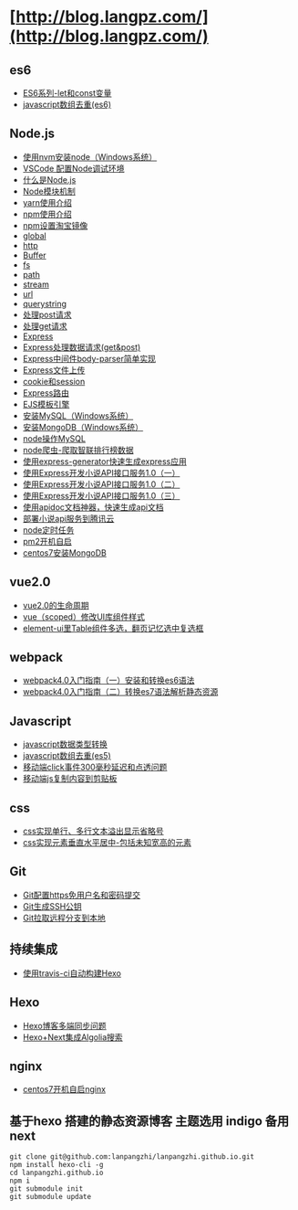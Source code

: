 # [http://blog.langpz.com/](http://blog.langpz.com/)

## es6
- [ES6系列-let和const变量](http://blog.langpz.com/ES6%E7%B3%BB%E5%88%97-let%E5%92%8Cconst%E5%8F%98%E9%87%8F.html)
- [javascript数组去重(es6)](http://blog.langpz.com/javascript%E6%95%B0%E7%BB%84%E5%8E%BB%E9%87%8D-ES6%E7%89%88.html)

## Node.js
- [使用nvm安装node（Windows系统）](http://blog.langpz.com/nvm%E7%AE%A1%E7%90%86node-js%E7%89%88%E6%9C%AC%EF%BC%88Windows%E7%B3%BB%E7%BB%9F%EF%BC%89.html)
- [VSCode 配置Node调试环境](http://blog.langpz.com/VSCode-%E9%85%8D%E7%BD%AENode%E8%B0%83%E8%AF%95%E7%8E%AF%E5%A2%83.html)
- [什么是Node.js](http://blog.langpz.com/%E4%BB%80%E4%B9%88%E6%98%AFNode-js.html)
- [Node模块机制](http://blog.langpz.com/Node%E6%A8%A1%E5%9D%97%E6%9C%BA%E5%88%B6.html)
- [yarn使用介绍](http://blog.langpz.com/yarn%E4%BD%BF%E7%94%A8%E4%BB%8B%E7%BB%8D.html)
- [npm使用介绍](http://blog.langpz.com/npm%E4%BD%BF%E7%94%A8%E4%BB%8B%E7%BB%8D.html)
- [npm设置淘宝镜像](http://blog.langpz.com/npm%E8%AE%BE%E7%BD%AE%E6%B7%98%E5%AE%9D%E9%95%9C%E5%83%8F.html)
- [global](http://blog.langpz.com/global%E5%AF%B9%E8%B1%A1.html)
- [http](http://blog.langpz.com/http%E6%A8%A1%E5%9D%97.html)
- [Buffer](http://blog.langpz.com/Buffer%E5%AF%B9%E8%B1%A1.html)
- [fs](http://blog.langpz.com/fs%E6%A8%A1%E5%9D%97.html)
- [path](http://blog.langpz.com/path%E6%A8%A1%E5%9D%97.html)
- [stream](http://blog.langpz.com/stream%E6%A8%A1%E5%9D%97.html)
- [url](http://blog.langpz.com/url%E6%A8%A1%E5%9D%97.html)
- [querystring](http://blog.langpz.com/querystring%E6%A8%A1%E5%9D%97.html)
- [处理post请求](http://blog.langpz.com/node%E5%A4%84%E7%90%86%E5%89%8D%E5%8F%B0post%E8%AF%B7%E6%B1%82.html)
- [处理get请求](http://blog.langpz.com/node%E5%A4%84%E7%90%86%E5%89%8D%E5%8F%B0get%E8%AF%B7%E6%B1%82.html)
- [Express](http://blog.langpz.com/express%E7%AE%80%E5%8D%95%E5%85%A5%E5%9D%91.html)
- [Express处理数据请求(get&post)](http://blog.langpz.com/Express%E5%A4%84%E7%90%86%E6%95%B0%E6%8D%AE%E8%AF%B7%E6%B1%82.html)
- [Express中间件body-parser简单实现](http://blog.langpz.com/Express%E4%B8%AD%E9%97%B4%E4%BB%B6body-parser%E7%AE%80%E5%8D%95%E5%AE%9E%E7%8E%B0.html)
- [Express文件上传](http://blog.langpz.com/Express%E6%96%87%E4%BB%B6%E4%B8%8A%E4%BC%A0.html)
- [cookie和session](http://blog.langpz.com/Express%E6%A1%86%E6%9E%B6cookie%E5%92%8Csession.html)
- [Express路由](http://blog.langpz.com/Express%E8%B7%AF%E7%94%B1.html)
- [EJS模板引擎](http://blog.langpz.com/ejs%E6%A8%A1%E6%9D%BF%E5%BC%95%E6%93%8E.html)
- [安装MySQL（Windows系统）](http://blog.langpz.com/Windows%E4%B8%8B%E5%AE%89%E8%A3%85MySQL.html)
- [安装MongoDB（Windows系统）](http://blog.langpz.com/Windows%E4%B8%8B%E5%AE%89%E8%A3%85MongoDB.html)
- [node操作MySQL](http://blog.langpz.com/node%E8%BF%9E%E6%8E%A5MySQL.html)
- [node爬虫-爬取智联排行榜数据](http://blog.langpz.com/node%E7%88%AC%E8%99%AB.html)
- [使用express-generator快速生成express应用](http://blog.langpz.com/%E4%BD%BF%E7%94%A8express-generator%E5%BF%AB%E9%80%9F%E7%94%9F%E6%88%90express%E5%BA%94%E7%94%A8.html)
- [使用Express开发小说API接口服务1.0（一）](http://blog.langpz.com/%E4%BD%BF%E7%94%A8Express%E5%BC%80%E5%8F%91%E5%B0%8F%E8%AF%B4API%E6%8E%A5%E5%8F%A3%E6%9C%8D%E5%8A%A1.html)
- [使用Express开发小说API接口服务1.0（二）](http://blog.langpz.com/%E4%BD%BF%E7%94%A8Express%E5%BC%80%E5%8F%91%E5%B0%8F%E8%AF%B4API%E6%8E%A5%E5%8F%A3%E6%9C%8D%E5%8A%A1-%E4%BA%8C.html)
- [使用Express开发小说API接口服务1.0（三）](http://blog.langpz.com/%E4%BD%BF%E7%94%A8Express%E5%BC%80%E5%8F%91%E5%B0%8F%E8%AF%B4API%E6%8E%A5%E5%8F%A3%E6%9C%8D%E5%8A%A11-0%EF%BC%88%E4%B8%89%EF%BC%89.html)
- [使用apidoc文档神器，快速生成api文档](http://blog.langpz.com/%E4%BD%BF%E7%94%A8apidoc%E6%96%87%E6%A1%A3%E7%A5%9E%E5%99%A8%EF%BC%8C%E5%BF%AB%E9%80%9F%E7%94%9F%E6%88%90api%E6%96%87%E6%A1%A3.html)
- [部署小说api服务到腾讯云](http://blog.langpz.com/%E9%83%A8%E7%BD%B2%E5%B0%8F%E8%AF%B4api%E6%9C%8D%E5%8A%A1%E5%88%B0%E8%85%BE%E8%AE%AF%E4%BA%91.html)
- [node定时任务](http://blog.langpz.com/node%E5%AE%9A%E6%97%B6%E4%BB%BB%E5%8A%A1.html)
- [pm2开机自启](http://blog.langpz.com/pm2开机自启.html)
- [centos7安装MongoDB](http://blog.langpz.com/centos7安装mongodb.html)

## vue2.0
- [vue2.0的生命周期](http://blog.langpz.com/vue的生命周期.html)
- [vue（scoped）修改UI库组件样式](http://blog.langpz.com/vue修改UI库组件样式.html)
- [element-ui里Table组件多选，翻页记忆选中复选框](http://blog.langpz.com/element-ui里Table组件多选，翻页记忆选中复选框.html)

## webpack
- [webpack4.0入门指南（一）安装和转换es6语法](http://blog.langpz.com/webpack%E5%85%A5%E9%97%A8%E6%8C%87%E5%8D%97.html)
- [webpack4.0入门指南（二）转换es7语法解析静态资源](http://blog.langpz.com/webpack4-0%E5%85%A5%E9%97%A8%E6%8C%87%E5%8D%97%EF%BC%88%E4%BA%8C%EF%BC%89%E8%BD%AC%E6%8D%A2es7%E8%AF%AD%E6%B3%95%E8%A7%A3%E6%9E%90%E9%9D%99%E6%80%81%E8%B5%84%E6%BA%90.html)

## Javascript
- [javascript数据类型转换](http://blog.langpz.com/javascript%E6%95%B0%E6%8D%AE%E7%B1%BB%E5%9E%8B%E8%BD%AC%E6%8D%A2.html)
- [javascript数组去重(es5)](http://blog.langpz.com/javascript%E6%95%B0%E7%BB%84%E5%8E%BB%E9%87%8D.html)
- [移动端click事件300毫秒延迟和点透问题](http://blog.langpz.com/%E8%A7%A3%E5%86%B3%E7%A7%BB%E5%8A%A8%E7%AB%AFclick%E4%BA%8B%E4%BB%B6300%E6%AF%AB%E7%A7%92%E5%BB%B6%E8%BF%9F%E5%92%8C%E7%82%B9%E9%80%8F%E9%97%AE%E9%A2%98.html)
- [移动端js复制内容到剪贴板](http://blog.langpz.com/移动端js复制内容到剪贴板.html)

## css
- [css实现单行、多行文本溢出显示省略号](http://blog.langpz.com/css%E5%AE%9E%E7%8E%B0%E5%8D%95%E8%A1%8C%E3%80%81%E5%A4%9A%E8%A1%8C%E6%96%87%E6%9C%AC%E6%BA%A2%E5%87%BA%E6%98%BE%E7%A4%BA%E7%9C%81%E7%95%A5%E5%8F%B7.html)
- [css实现元素垂直水平居中-包括未知宽高的元素](http://blog.langpz.com/css%E5%AE%9E%E7%8E%B0%E5%85%83%E7%B4%A0%E5%9E%82%E7%9B%B4%E5%B1%85%E4%B8%AD-%E5%8C%85%E6%8B%AC%E6%9C%AA%E7%9F%A5%E5%AE%BD%E9%AB%98%E7%9A%84%E5%85%83%E7%B4%A0.html)

## Git
- [Git配置https免用户名和密码提交](http://blog.langpz.com/Git%E9%85%8D%E7%BD%AEhttps%E5%85%8D%E7%94%A8%E6%88%B7%E5%90%8D%E5%92%8C%E5%AF%86%E7%A0%81%E6%8F%90%E4%BA%A4.html)
- [Git生成SSH公钥](http://blog.langpz.com/Git%E7%94%9F%E6%88%90SSH%E5%85%AC%E9%92%A5.html)
- [Git拉取远程分支到本地](http://blog.langpz.com/Git拉取远程分支到本地.html)

## 持续集成
- [使用travis-ci自动构建Hexo](http://blog.langpz.com/%E4%BD%BF%E7%94%A8travis-ci%E8%87%AA%E5%8A%A8%E6%9E%84%E5%BB%BAHexo.html)

## Hexo
- [Hexo博客多端同步问题](http://blog.langpz.com/Hexo%E5%8D%9A%E5%AE%A2%E5%A4%9A%E7%AB%AF%E5%90%8C%E6%AD%A5%E9%97%AE%E9%A2%98.html)
- [Hexo+Next集成Algolia搜索](http://blog.langpz.com/Hexo-Next%E9%9B%86%E6%88%90Algolia%E6%90%9C%E7%B4%A2.html)

## nginx
- [centos7开机自启nginx](http://blog.langpz.com/centos7开机自启nginx.html)

## 基于hexo 搭建的静态资源博客 主题选用 indigo 备用 next
```
git clone git@github.com:lanpangzhi/lanpangzhi.github.io.git
npm install hexo-cli -g
cd lanpangzhi.github.io
npm i
git submodule init
git submodule update
```
